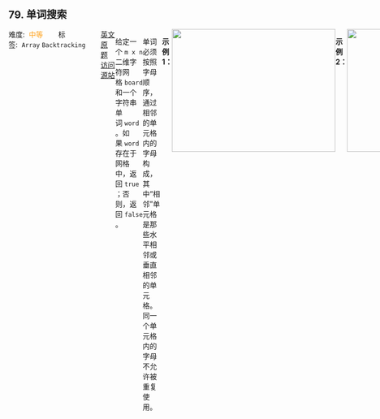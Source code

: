 <div style="font-size: 20px; margin-bottom: 15px; font-weight: bold;">79. 单词搜索</div>
<div style="display: flex; font-size: 14px; justify-content: space-between;"><div><span style="margin-right: 30px;">难度:&nbsp;&nbsp;<label style="color: rgb(255, 161, 25);">中等</label></span><span style="margin-right: 30px;">标签:&nbsp;&nbsp;<code>Array</code>&nbsp;<code>Backtracking</code></span></div><div><span style="margin-right: 15px;"><a href="https://leetcode.com/problems/word-search/">英文原题</a></span><span><a href="https://leetcode-cn.com/problems/word-search/">访问源站</a></span></div>
<hr style="height: 1px; margin: 1em 0px;" />
<p>给定一个 <code>m x n</code> 二维字符网格 <code>board</code> 和一个字符串单词 <code>word</code> 。如果 <code>word</code> 存在于网格中，返回 <code>true</code> ；否则，返回 <code>false</code> 。</p>

<p>单词必须按照字母顺序，通过相邻的单元格内的字母构成，其中“相邻”单元格是那些水平相邻或垂直相邻的单元格。同一个单元格内的字母不允许被重复使用。</p>

<p> </p>

<p><strong>示例 1：</strong></p>
<img alt="" src="https://assets.leetcode.com/uploads/2020/11/04/word2.jpg" style="width: 322px; height: 242px;" />
<pre>
<strong>输入：</strong>board = [["A","B","C","E"],["S","F","C","S"],["A","D","E","E"]], word = "ABCCED"
<strong>输出：</strong>true
</pre>

<p><strong>示例 2：</strong></p>
<img alt="" src="https://assets.leetcode.com/uploads/2020/11/04/word-1.jpg" style="width: 322px; height: 242px;" />
<pre>
<strong>输入：</strong>board = [["A","B","C","E"],["S","F","C","S"],["A","D","E","E"]], word = "SEE"
<strong>输出：</strong>true
</pre>

<p><strong>示例 3：</strong></p>
<img alt="" src="https://assets.leetcode.com/uploads/2020/10/15/word3.jpg" style="width: 322px; height: 242px;" />
<pre>
<strong>输入：</strong>board = [["A","B","C","E"],["S","F","C","S"],["A","D","E","E"]], word = "ABCB"
<strong>输出：</strong>false
</pre>

<p> </p>

<p><strong>提示：</strong></p>

<ul>
	<li><code>m == board.length</code></li>
	<li><code>n = board[i].length</code></li>
	<li><code>1 &lt;= m, n &lt;= 6</code></li>
	<li><code>1 &lt;= word.length &lt;= 15</code></li>
	<li><code>board</code> 和 <code>word</code> 仅由大小写英文字母组成</li>
</ul>

<p> </p>

<p><strong>进阶：</strong>你可以使用搜索剪枝的技术来优化解决方案，使其在 <code>board</code> 更大的情况下可以更快解决问题？</p>

<hr style="height: 1px; margin: 1em 0px;" />
<strong>第1次解答</strong>
```javascript
/**
 * @param {character[][]} board
 * @param {string} word
 * @return {boolean}
 */

// 回溯方法 index: 当前正在处理的 word 的索引位置， [x, y]：当前正在处理的坐标
var backTracking = function (board, word, index, [x, y]) {
  // x, y 超界， 或者当前坐标不符合 word[index]， 直接返回 false
  if (
    x < 0 ||
    y < 0 ||
    x >= board.length ||
    y >= board[0].length ||
    board[x][y] !== word[index]
  ) {
    return false;
  }

  // 如果当前索引位置已经到达了 word 末尾，则表示查找结束，全部匹配完成
  if (index === word.length - 1) {
    return true;
  }

  // 为了防止重复走已经走过的坐标，定义一个无意义的数值覆盖以前的内容
  // 将之前的数据暂存，以待后续恢复
  let temp = board[x][y];
  // 将走过的节点用无意义的数值代替，防止再次走到
  board[x][y] = ".";

  // 依次向上下左右查找下一个 word 索引位置的字符是否能找到与之对应的坐标
  let res =
    backTracking(board, word, index + 1, [x + 1, y]) ||
    backTracking(board, word, index + 1, [x - 1, y]) ||
    backTracking(board, word, index + 1, [x, y + 1]) ||
    backTracking(board, word, index + 1, [x, y - 1]);

  // 上下左右都找完了，恢复之前的值
  board[x][y] = temp;

  // 返回查找结果
  return res;
};

var exist = function (board, word) {
  // 两个 for 循环用来确认起始目标值
  for (let i = 0; i < board.length; i++) {
    // 获取 board 里每一个子数组
    let boardItem = board[i];
    // 遍历子数组
    for (let j = 0; j < boardItem.length; j++) {
      // 依次以 [i, j]作为起始目标查找
      if (backTracking(board, word, 0, [i, j])) return true;
    }
  }

  return false;
};
```
